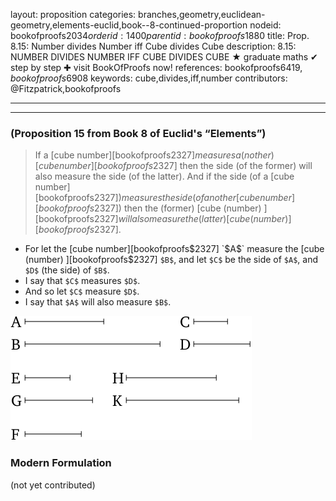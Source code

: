 layout: proposition
categories: branches,geometry,euclidean-geometry,elements-euclid,book--8-continued-proportion
nodeid: bookofproofs$2034
orderid: 1400
parentid: bookofproofs$1880
title: Prop. 8.15: Number divides Number iff Cube divides Cube
description: 8.15: NUMBER DIVIDES NUMBER IFF CUBE DIVIDES CUBE &#9733; graduate maths &#10004; step by step &#10010; visit BookOfProofs now!
references: bookofproofs$6419,bookofproofs$6908
keywords: cube,divides,iff,number
contributors: @Fitzpatrick,bookofproofs

---


---

### (Proposition 15 from Book 8 of Euclid's “Elements”)

> If a [cube number][bookofproofs$2327] measures a(nother) [cube number][bookofproofs$2327] then the side (of the former) will also measure the side (of the latter). And if the side (of a [cube number][bookofproofs$2327]) measures the side (of another [cube number][bookofproofs$2327]) then the (former) [cube (number) ][bookofproofs$2327] will also measure the (latter) [cube (number) ][bookofproofs$2327].
* For let the [cube number][bookofproofs$2327] `$A$` measure the [cube (number) ][bookofproofs$2327] `$B$`, and let `$C$` be the side of `$A$`, and `$D$` (the side) of `$B$`.
* I say that `$C$` measures `$D$`.
* And so let `$C$` measure `$D$`.
* I say that `$A$` will also measure `$B$`.

![fig15e](https://github.com/bookofproofs/bookofproofs.github.io/blob/main/_sources/_assets/images/euclid/Book08/fig15e.png?raw=true)



### Modern Formulation

(not yet contributed)
